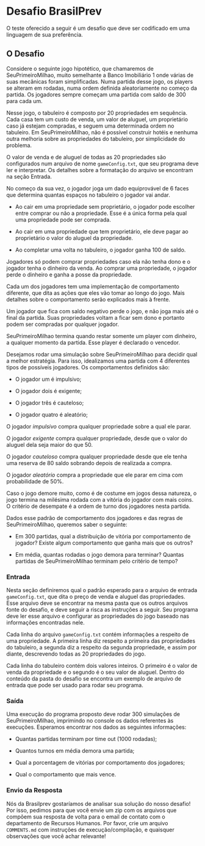 # Desafio BrasilPrev
  O teste oferecido a seguir é um desafio que deve ser codificado em uma linguagem de
  sua preferência.

## O Desafio
Considere o seguinte jogo hipotético, que chamaremos de SeuPrimeiroMilhao,
muito semelhante a Banco Imobiliário 1 onde várias de suas mecânicas foram
simplificadas. Numa partida desse jogo, os players se alteram em rodadas, numa
ordem definida aleatoriamente no começo da partida. Os jogadores sempre começam
uma partida com saldo de 300 para cada um.


Nesse jogo, o tabuleiro é composto por 20 propriedades em sequência. Cada casa tem
um custo de venda, um valor de aluguel, um proprietário caso já estejam compradas, e seguem
uma determinada ordem no tabuleiro. Em SeuPrimeiroMilhao, não é possível
construir hotéis e nenhuma outra melhoria sobre as propriedades do tabuleiro, por
simplicidade do problema.

O valor de venda e de aluguel de todas as 20 propriedades são configurados num
arquivo de nome `gameConfig.txt`, que seu programa deve ler e interpretar. Os
detalhes sobre a formatação do arquivo se encontram na seção Entrada.

No começo da sua vez, o jogador joga um dado equiprovável de 6 faces que determina
quantas espaços no tabuleiro o jogador vai andar.

+ Ao cair em uma propriedade sem proprietário, o jogador pode escolher entre
comprar ou não a propriedade. Esse é a única forma pela qual uma propriedade
pode ser comprada.

+ Ao cair em uma propriedade que tem proprietário, ele deve pagar ao proprietário o valor do
aluguel da propriedade.

+ Ao completar uma volta no tabuleiro, o jogador ganha 100 de saldo.

Jogadores só podem comprar propriedades caso ela não tenha dono e o jogador
tenha o dinheiro da venda. Ao comprar uma propriedade, o jogador perde o
dinheiro e ganha a posse da propriedade.

Cada um dos jogadores tem uma implementação de comportamento diferente,
que dita as ações que eles vão tomar ao longo do jogo. Mais detalhes sobre o
comportamento serão explicados mais à frente.

Um jogador que fica com saldo negativo perde o jogo, e não joga mais até o final
da partida. Suas propriedades voltam a ficar sem dono e portanto podem ser
compradas por qualquer jogador.

SeuPrimeiroMilhao termina quando restar somente um player com dinheiro, a
qualquer momento da partida. Esse player é declarado o vencedor.

Desejamos rodar uma simulação sobre SeuPrimeiroMilhao para decidir qual a melhor
estratégia. Para isso, idealizamos uma partida com 4 diferentes tipos de possíveis
jogadores. Os comportamentos definidos são:

+ O jogador um é impulsivo;

+ O jogador dois é exigente;

+ O jogador três é cauteloso;

+ O jogador quatro é aleatório;

O jogador *impulsivo* compra qualquer propriedade sobre a qual ele parar.

O jogador *exigente* compra qualquer propriedade, desde que o valor do aluguel dela seja
maior do que 50.

O jogador *cauteloso* compra qualquer propriedade desde que ele tenha uma
reserva de 80 saldo sobrando depois de realizada a compra.

O jogador *aleatório* compra a propriedade que ele parar em cima com
probabilidade de 50%.

Caso o jogo demore muito, como é de costume em jogos dessa natureza, o jogo
termina na milésima rodada com a vitória do jogador com mais coins. O critério
de desempate é a ordem de turno dos jogadores nesta partida.

Dados esse padrão de comportamento dos jogadores e das regras de
SeuPrimeiroMilhao, queremos saber o seguinte:

+ Em 300 partidas, qual a distribuição de vitória por comportamento de
jogador? Existe algum comportamento que ganha mais que os outros?

+ Em média, quantas rodadas o jogo demora para terminar? Quantas partidas
de SeuPrimeiroMilhao terminam pelo critério de tempo?

### Entrada

Nesta seção definiremos qual o padrão esperado para o arquivo de entrada
`gameConfig.txt`, que dita o preço de venda e aluguel das propriedades. Esse arquivo
deve se encontrar na mesma pasta que os outros arquivos fonte do desafio, e deve
seguir a risca as instruções a seguir. Seu programa deve ler esse arquivo e configurar as
propriedades do jogo baseado nas informações encontradas nele.

Cada linha do arquivo `gameConfig.txt` contém informações a respeito de uma
propriedade. A primeira linha diz respeito a primeira das propriedades do tabuleiro, a
segunda diz a respeito da segunda propriedade, e assim por diante, descrevendo todas
as 20 propriedades do jogo.

Cada linha do tabuleiro contém dois valores inteiros. O primeiro é o valor de venda da
propriedade e o segundo é o seu valor de aluguel.
Dentro do conteúdo da pasta do desafio se encontra um exemplo de arquivo de entrada
que pode ser usado para rodar seu programa.

### Saída

Uma execução do programa proposto deve rodar 300 simulações de
SeuPrimeiroMilhao, imprimindo no console os dados referentes às execuções.
Esperamos encontrar nos dados as seguintes informações:

+ Quantas partidas terminam por time out (1000 rodadas);

+ Quantos turnos em média demora uma partida;

+ Qual a porcentagem de vitórias por comportamento dos jogadores;

+ Qual o comportamento que mais vence.

### Envio da Resposta

Nós da Brasilprev gostaríamos de analisar sua solução do nosso desafio! Por isso,
pedimos para que você envie um zip com os arquivos que compõem sua resposta de
volta para o email de contato com o departamento de Recursos Humanos. Por favor,
crie um arquivo `COMMENTS.md` com instruções de execução/compilação, e
quaisquer observações que você achar relevante!
